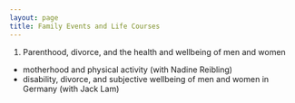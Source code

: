 ```yaml
---
layout: page
title: Family Events and Life Courses
---
```



1. Parenthood, divorce, and the health and wellbeing of men and women
* motherhood and physical activity (with Nadine Reibling)
* disability, divorce, and subjective wellbeing of men and women in Germany (with Jack Lam)
